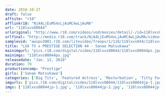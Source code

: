 ```yaml
---
date: 2018-10-27
draft: false
affsite: "r18"
afflinkr18: "NjA4LjEuMS4xLjAuMC4wLjAuMA"
url: "118lxvs00044"
urloriginal: "http://www.r18.com/videos/vod/movies/detail/-/id=118lxvs00044"
urlfinal: "http://media.r18.com/track/NjA4LjEuMS4xLjAuMC4wLjAuMA/videos/vod/movies/detail/-/id=118lxvs00044"
samplevid: "awspv3001.r18.com/litevideo/freepv/1/118/118lxvs044/118lxvs044_dmb_w.mp4"
title: "LUX TV x PRESTIGE SELECTION 44 - Sanae Matsukawa"
mainimgurl: "pics.r18.com/digital/video/118lxvs00044/118lxvs00044ps.jpg"
mainimgs: "118lxvs00044ps.jpg"
releasedate: "Jan. 12, 2018"
duration: 79
productioncomp: "Prestige"
girls: ['Sanae Matsukawa']
categories: ['Big Tits', 'Featured Actress', 'Masturbation', 'Titty Fuck', 'Facial', 'Hi-Def']
imgurls: ['pics.r18.com/digital/video/118lxvs00044/118lxvs00044jp-1.jpg', 'pics.r18.com/digital/video/118lxvs00044/118lxvs00044jp-2.jpg', 'pics.r18.com/digital/video/118lxvs00044/118lxvs00044jp-3.jpg', 'pics.r18.com/digital/video/118lxvs00044/118lxvs00044jp-4.jpg', 'pics.r18.com/digital/video/118lxvs00044/118lxvs00044jp-5.jpg', 'pics.r18.com/digital/video/118lxvs00044/118lxvs00044jp-6.jpg', 'pics.r18.com/digital/video/118lxvs00044/118lxvs00044jp-7.jpg', 'pics.r18.com/digital/video/118lxvs00044/118lxvs00044jp-8.jpg', 'pics.r18.com/digital/video/118lxvs00044/118lxvs00044jp-9.jpg', 'pics.r18.com/digital/video/118lxvs00044/118lxvs00044jp-10.jpg', 'pics.r18.com/digital/video/118lxvs00044/118lxvs00044jp-11.jpg', 'pics.r18.com/digital/video/118lxvs00044/118lxvs00044jp-12.jpg', 'pics.r18.com/digital/video/118lxvs00044/118lxvs00044jp-13.jpg', 'pics.r18.com/digital/video/118lxvs00044/118lxvs00044jp-14.jpg', 'pics.r18.com/digital/video/118lxvs00044/118lxvs00044jp-15.jpg', 'pics.r18.com/digital/video/118lxvs00044/118lxvs00044jp-16.jpg', 'pics.r18.com/digital/video/118lxvs00044/118lxvs00044jp-17.jpg', 'pics.r18.com/digital/video/118lxvs00044/118lxvs00044jp-18.jpg', 'pics.r18.com/digital/video/118lxvs00044/118lxvs00044jp-19.jpg', 'pics.r18.com/digital/video/118lxvs00044/118lxvs00044jp-20.jpg']
imgs: ['118lxvs00044jp-1.jpg', '118lxvs00044jp-2.jpg', '118lxvs00044jp-3.jpg', '118lxvs00044jp-4.jpg', '118lxvs00044jp-5.jpg', '118lxvs00044jp-6.jpg', '118lxvs00044jp-7.jpg', '118lxvs00044jp-8.jpg', '118lxvs00044jp-9.jpg', '118lxvs00044jp-10.jpg', '118lxvs00044jp-11.jpg', '118lxvs00044jp-12.jpg', '118lxvs00044jp-13.jpg', '118lxvs00044jp-14.jpg', '118lxvs00044jp-15.jpg', '118lxvs00044jp-16.jpg', '118lxvs00044jp-17.jpg', '118lxvs00044jp-18.jpg', '118lxvs00044jp-19.jpg', '118lxvs00044jp-20.jpg']
---
```

